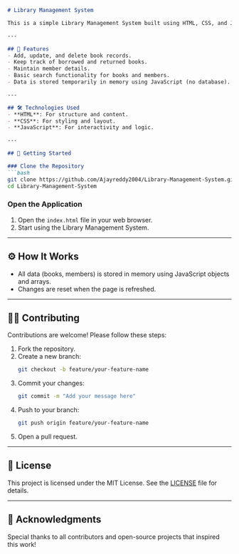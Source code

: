 ```markdown
# Library Management System

This is a simple Library Management System built using HTML, CSS, and JavaScript. It provides basic functionalities for managing books and members without the need for a database.

---

## 📂 Features
- Add, update, and delete book records.
- Keep track of borrowed and returned books.
- Maintain member details.
- Basic search functionality for books and members.
- Data is stored temporarily in memory using JavaScript (no database).

---

## 🛠️ Technologies Used
- **HTML**: For structure and content.
- **CSS**: For styling and layout.
- **JavaScript**: For interactivity and logic.

---

## 🚀 Getting Started

### Clone the Repository
```bash
git clone https://github.com/Ajayreddy2004/Library-Management-System.git
cd Library-Management-System
```

### Open the Application
1. Open the `index.html` file in your web browser.
2. Start using the Library Management System.

---

## ⚙️ How It Works
- All data (books, members) is stored in memory using JavaScript objects and arrays.
- Changes are reset when the page is refreshed.

---

## 🧑‍💻 Contributing
Contributions are welcome! Please follow these steps:
1. Fork the repository.
2. Create a new branch:
   ```bash
   git checkout -b feature/your-feature-name
   ```
3. Commit your changes:
   ```bash
   git commit -m "Add your message here"
   ```
4. Push to your branch:
   ```bash
   git push origin feature/your-feature-name
   ```
5. Open a pull request.

---

## 📄 License
This project is licensed under the MIT License. See the [LICENSE](LICENSE) file for details.

---

## 🤝 Acknowledgments
Special thanks to all contributors and open-source projects that inspired this work!



